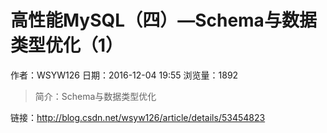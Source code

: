 # 高性能MySQL（四）—Schema与数据类型优化（1）
作者：WSYW126
日期：2016-12-04 19:55
浏览量：1892
> 简介：Schema与数据类型优化

 链接：http://blog.csdn.net/wsyw126/article/details/53454823
